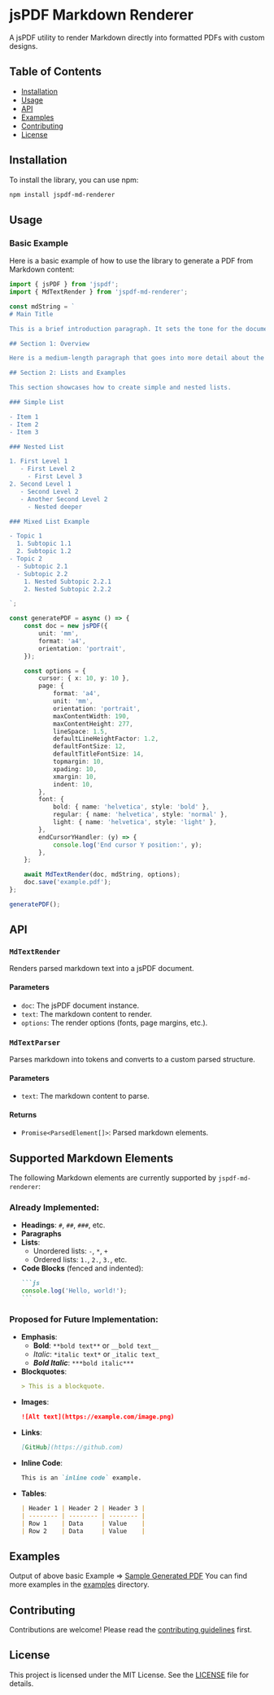 # jsPDF Markdown Renderer

A jsPDF utility to render Markdown directly into formatted PDFs with custom designs.

## Table of Contents

- [Installation](#installation)
- [Usage](#usage)
- [API](#api)
- [Examples](#examples)
- [Contributing](#contributing)
- [License](#license)

## Installation

To install the library, you can use npm:

```sh
npm install jspdf-md-renderer
```

## Usage

### Basic Example

Here is a basic example of how to use the library to generate a PDF from Markdown content:

```ts
import { jsPDF } from 'jspdf';
import { MdTextRender } from 'jspdf-md-renderer';

const mdString = `
# Main Title

This is a brief introduction paragraph. It sets the tone for the document and introduces the main topic in a concise manner.

## Section 1: Overview

Here is a medium-length paragraph that goes into more detail about the first section. It explains the context, provides background information, and sets up the discussion for the subsections.

## Section 2: Lists and Examples

This section showcases how to create simple and nested lists.

### Simple List

- Item 1
- Item 2
- Item 3

### Nested List

1. First Level 1
   - First Level 2
     - First Level 3
2. Second Level 1
   - Second Level 2
   - Another Second Level 2
     - Nested deeper

### Mixed List Example

- Topic 1
  1. Subtopic 1.1
  2. Subtopic 1.2
- Topic 2
  - Subtopic 2.1
  - Subtopic 2.2
    1. Nested Subtopic 2.2.1
    2. Nested Subtopic 2.2.2

`;

const generatePDF = async () => {
    const doc = new jsPDF({
        unit: 'mm',
        format: 'a4',
        orientation: 'portrait',
    });

    const options = {
        cursor: { x: 10, y: 10 },
        page: {
            format: 'a4',
            unit: 'mm',
            orientation: 'portrait',
            maxContentWidth: 190,
            maxContentHeight: 277,
            lineSpace: 1.5,
            defaultLineHeightFactor: 1.2,
            defaultFontSize: 12,
            defaultTitleFontSize: 14,
            topmargin: 10,
            xpading: 10,
            xmargin: 10,
            indent: 10,
        },
        font: {
            bold: { name: 'helvetica', style: 'bold' },
            regular: { name: 'helvetica', style: 'normal' },
            light: { name: 'helvetica', style: 'light' },
        },
        endCursorYHandler: (y) => {
            console.log('End cursor Y position:', y);
        },
    };

    await MdTextRender(doc, mdString, options);
    doc.save('example.pdf');
};

generatePDF();
```

## API

### `MdTextRender`

Renders parsed markdown text into a jsPDF document.

#### Parameters

- `doc`: The jsPDF document instance.
- `text`: The markdown content to render.
- `options`: The render options (fonts, page margins, etc.).

### `MdTextParser`

Parses markdown into tokens and converts to a custom parsed structure.

#### Parameters

- `text`: The markdown content to parse.

#### Returns

- `Promise<ParsedElement[]>`: Parsed markdown elements.

## Supported Markdown Elements

The following Markdown elements are currently supported by `jspdf-md-renderer`:

### Already Implemented:
- **Headings**: `#`, `##`, `###`, etc.
- **Paragraphs**
- **Lists**:
    - Unordered lists: `-`, `*`, `+`
    - Ordered lists: `1.`, `2.`, `3.`, etc.
- **Code Blocks** (fenced and indented):
    ````markdown
    ```js
    console.log('Hello, world!');
    ```
    ````
### Proposed for Future Implementation:
- **Emphasis**:
    - **Bold**: `**bold text**` or `__bold text__`
    - _Italic_: `*italic text*` or `_italic text_`
    - **_Bold Italic_**: `***bold italic***`
- **Blockquotes**:
    ```markdown
    > This is a blockquote.
    ```
- **Images**:
    ```markdown
    ![Alt text](https://example.com/image.png)
    ```
- **Links**:
    ```markdown
    [GitHub](https://github.com)
    ```
- **Inline Code**:
    ```markdown
    This is an `inline code` example.
    ```
- **Tables**:
    ```markdown
    | Header 1 | Header 2 | Header 3 |
    | -------- | -------- | -------- |
    | Row 1    | Data     | Value    |
    | Row 2    | Data     | Value    |
    ```

## Examples

Output of above basic Example => [Sample Generated PDF](examples/test-pdf-gen/markdown_rendering_example.pdf)
You can find more examples in the [examples](examples/test-pdf-gen) directory.

## Contributing

Contributions are welcome! Please read the [contributing guidelines](CONTRIBUTING.md) first.

## License

This project is licensed under the MIT License. See the [LICENSE](LICENSE) file for details.
